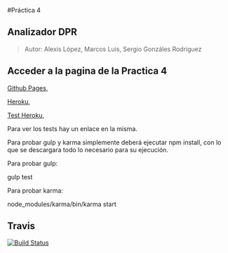 #Práctica 4

##  Analizador  DPR

> Autor: Alexis López, Marcos Luis, Sergio Gonzáles Rodriguez

## Acceder a la pagina de la Practica 4

[Github Pages](http://alu0100204148.github.io/AnalizadorDPR/), 

[Heroku](https://analizadordpr.herokuapp.com/), 

[Test Heroku](https://analizadordpr.herokuapp.com/test), 


Para ver los tests hay un enlace en la misma.

Para probar gulp y karma simplemente deberá ejecutar npm install, 
con lo que se descargara todo lo necesario para su ejecución.

Para probar gulp:

  gulp test

Para probar karma:

  node_modules/karma/bin/karma start
  
  
## Travis
[![Build Status](https://api.travis-ci.org/alu0100204148/AnalizadorLexico.svg)](https://travis-ci.org/alu0100204148/AnalizadorLexico)

